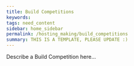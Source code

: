```yaml
---
title: Build Competitions
keywords: 
tags: need_content
sidebar: home_sidebar
permalink: /hosting_making/build_competitions
summary: THIS IS A TEMPLATE, PLEASE UPDATE :)
---
```


Describe a Build Competition here...


